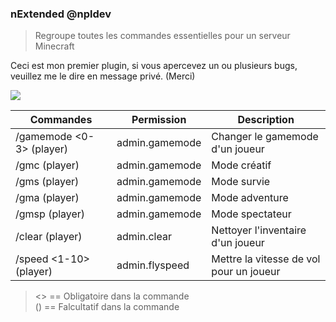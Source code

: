 ### nExtended @npldev

> Regroupe toutes les commandes essentielles pour un serveur Minecraft


Ceci est mon premier plugin, si vous apercevez un ou plusieurs bugs, veuillez me le dire en message privé. (Merci)


<img src="http://api.nathancreations.fr/public/extended.png" />


Commandes | Permission | Description
------------ | ------------- | -------------
  /gamemode <0-3> (player) | admin.gamemode | Changer le gamemode d'un joueur
  /gmc (player) | admin.gamemode | Mode créatif
  /gms (player) | admin.gamemode | Mode survie
  /gma (player) | admin.gamemode | Mode adventure
  /gmsp (player) | admin.gamemode | Mode spectateur
  /clear (player) | admin.clear | Nettoyer l'inventaire d'un joueur
  /speed <1-10> (player) | admin.flyspeed| Mettre la vitesse de vol pour un joueur


> <> == Obligatoire dans la commande </br>
> () == Falcultatif dans la commande

